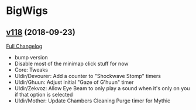 # BigWigs

## [v118](https://github.com/BigWigsMods/BigWigs/tree/v118) (2018-09-23)
[Full Changelog](https://github.com/BigWigsMods/BigWigs/compare/v117.1...v118)

- bump version  
- Disable most of the minimap click stuff for now  
- Core: Tweaks  
- Uldir/Devourer: Add a counter to "Shockwave Stomp" timers  
- Uldir/Ghuun: Adjust initial "Gaze of G'huun" timer  
- Uldir/Zekvoz: Allow Eye Beam to only play a sound when it's only on you if that option is selected  
- Uldir/Mother: Update Chambers Cleaning Purge timer for Mythic  
